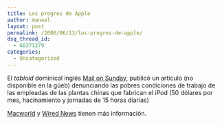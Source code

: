 ```yaml
---
title: Los progres de Apple
author: manuel
layout: post
permalink: /2006/06/13/los-progres-de-apple/
dsq_thread_id:
  - 68371279
categories:
  - Uncategorized
---
```

El *tabloid* dominical inglés [Mail on Sunday][1], publicó un artículo (no disponible en la güeb) denunciando las pobres condiciones de trabajo de las empleadas de las plantas chinas que fabrican el iPod (50 dólares por mes, hacinamiento y jornadas de 15 horas diarias)

[Macworld][2] y [Wired News][3] tienen más información.

 [1]: http://mailonsunday.co.uk
 [2]: http://www.macworld.co.uk/news/index.cfm?RSS&#38;NewsID=14915
 [3]: http://www.wired.com/news/columns/0,71138-0.html?tw=wn_story_page_prev2